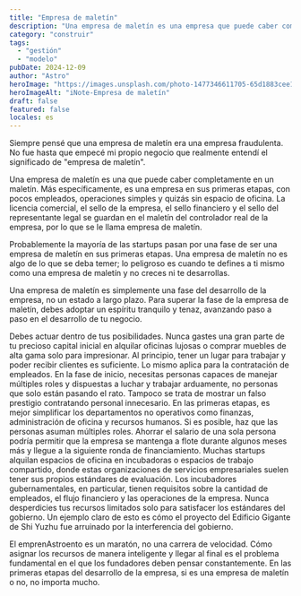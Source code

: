 ```yaml
---
title: "Empresa de maletín"
description: "Una empresa de maletín es una empresa que puede caber completamente en"
category: "construir"
tags:
  - "gestión"
  - "modelo"
pubDate: 2024-12-09
author: "Astro"
heroImage: "https://images.unsplash.com/photo-1477346611705-65d1883cee1e"
heroImageAlt: "iNote-Empresa de maletín"
draft: false
featured: false
locales: es
---
```


Siempre pensé que una empresa de maletín era una empresa fraudulenta. No fue hasta que empecé mi propio negocio que realmente entendí el significado de "empresa de maletín".

Una empresa de maletín es una que puede caber completamente en un maletín. Más específicamente, es una empresa en sus primeras etapas, con pocos empleados, operaciones simples y quizás sin espacio de oficina. La licencia comercial, el sello de la empresa, el sello financiero y el sello del representante legal se guardan en el maletín del controlador real de la empresa, por lo que se le llama empresa de maletín.

Probablemente la mayoría de las startups pasan por una fase de ser una empresa de maletín en sus primeras etapas. Una empresa de maletín no es algo de lo que se deba temer; lo peligroso es cuando te defines a ti mismo como una empresa de maletín y no creces ni te desarrollas.

Una empresa de maletín es simplemente una fase del desarrollo de la empresa, no un estado a largo plazo. Para superar la fase de la empresa de maletín, debes adoptar un espíritu tranquilo y tenaz, avanzando paso a paso en el desarrollo de tu negocio.

Debes actuar dentro de tus posibilidades. Nunca gastes una gran parte de tu precioso capital inicial en alquilar oficinas lujosas o comprar muebles de alta gama solo para impresionar. Al principio, tener un lugar para trabajar y poder recibir clientes es suficiente. Lo mismo aplica para la contratación de empleados. En la fase de inicio, necesitas personas capaces de manejar múltiples roles y dispuestas a luchar y trabajar arduamente, no personas que solo están pasando el rato. Tampoco se trata de mostrar un falso prestigio contratando personal innecesario. En las primeras etapas, es mejor simplificar los departamentos no operativos como finanzas, administración de oficina y recursos humanos. Si es posible, haz que las personas asuman múltiples roles. Ahorrar el salario de una sola persona podría permitir que la empresa se mantenga a flote durante algunos meses más y llegue a la siguiente ronda de financiamiento. Muchas startups alquilan espacios de oficina en incubadoras o espacios de trabajo compartido, donde estas organizaciones de servicios empresariales suelen tener sus propios estándares de evaluación. Los incubadores gubernamentales, en particular, tienen requisitos sobre la cantidad de empleados, el flujo financiero y las operaciones de la empresa. Nunca desperdicies tus recursos limitados solo para satisfacer los estándares del gobierno. Un ejemplo claro de esto es cómo el proyecto del Edificio Gigante de Shi Yuzhu fue arruinado por la interferencia del gobierno.

El emprenAstroento es un maratón, no una carrera de velocidad. Cómo asignar los recursos de manera inteligente y llegar al final es el problema fundamental en el que los fundadores deben pensar constantemente. En las primeras etapas del desarrollo de la empresa, si es una empresa de maletín o no, no importa mucho.
